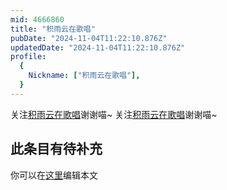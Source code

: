 ```yaml
---
mid: 4666860
title: "积雨云在歌唱"
pubDate: "2024-11-04T11:22:10.876Z"
updatedDate: "2024-11-04T11:22:10.876Z"
profile:
  {
    Nickname: ["积雨云在歌唱"],
  }
---
```


关注[积雨云在歌唱](https://space.bilibili.com/4666860)谢谢喵~ 关注[积雨云在歌唱](https://space.bilibili.com/4666860)谢谢喵~

## 此条目有待补充
你可以在[这里](https://github.com/Yuhanawa/VTuber.ICU/edit/master/src/content/v/积雨云在歌唱/index.md)编辑本文
